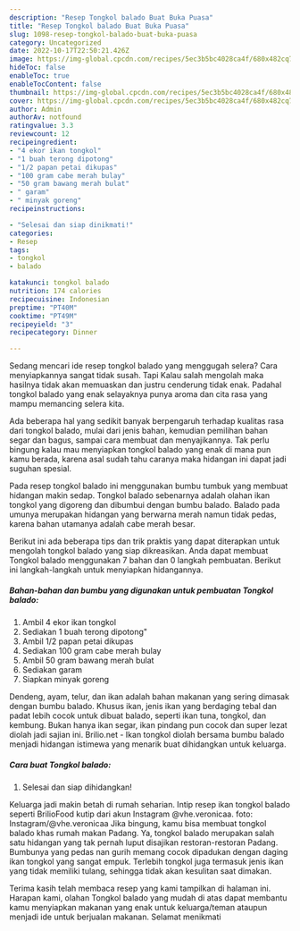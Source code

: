```yaml
---
description: "Resep Tongkol balado Buat Buka Puasa"
title: "Resep Tongkol balado Buat Buka Puasa"
slug: 1098-resep-tongkol-balado-buat-buka-puasa
category: Uncategorized
date: 2022-10-17T22:50:21.426Z
image: https://img-global.cpcdn.com/recipes/5ec3b5bc4028ca4f/680x482cq70/tongkol-balado-foto-resep-utama.jpg
hideToc: false
enableToc: true
enableTocContent: false
thumbnail: https://img-global.cpcdn.com/recipes/5ec3b5bc4028ca4f/680x482cq70/tongkol-balado-foto-resep-utama.jpg
cover: https://img-global.cpcdn.com/recipes/5ec3b5bc4028ca4f/680x482cq70/tongkol-balado-foto-resep-utama.jpg
author: Admin
authorAv: notfound
ratingvalue: 3.3
reviewcount: 12
recipeingredient:
- "4 ekor ikan tongkol"
- "1 buah terong dipotong"
- "1/2 papan petai dikupas"
- "100 gram cabe merah bulay"
- "50 gram bawang merah bulat"
- " garam"
- " minyak goreng"
recipeinstructions:

- "Selesai dan siap dinikmati!"
categories:
- Resep
tags:
- tongkol
- balado

katakunci: tongkol balado 
nutrition: 174 calories
recipecuisine: Indonesian
preptime: "PT40M"
cooktime: "PT49M"
recipeyield: "3"
recipecategory: Dinner

---
```



Sedang mencari ide resep tongkol balado yang menggugah selera? Cara menyiapkannya sangat tidak susah. Tapi Kalau salah mengolah maka hasilnya tidak akan memuaskan dan justru cenderung tidak enak. Padahal tongkol balado yang enak selayaknya punya aroma dan cita rasa yang mampu memancing selera kita.


Ada beberapa hal yang sedikit banyak berpengaruh terhadap kualitas rasa dari tongkol balado, mulai dari jenis bahan, kemudian pemilihan bahan segar dan bagus, sampai cara membuat dan menyajikannya. Tak perlu bingung kalau mau menyiapkan tongkol balado yang enak di mana pun kamu berada, karena asal sudah tahu caranya maka hidangan ini dapat jadi suguhan spesial.

Pada resep tongkol balado ini menggunakan bumbu tumbuk yang membuat hidangan makin sedap. Tongkol balado sebenarnya adalah olahan ikan tongkol yang digoreng dan dibumbui dengan bumbu balado. Balado pada umunya merupakan hidangan yang berwarna merah namun tidak pedas, karena bahan utamanya adalah cabe merah besar.


Berikut ini ada beberapa tips dan trik praktis yang dapat diterapkan untuk mengolah tongkol balado yang siap dikreasikan. Anda dapat membuat Tongkol balado menggunakan 7 bahan dan 0 langkah pembuatan. Berikut ini langkah-langkah untuk menyiapkan hidangannya.

<!--inarticleads1-->

##### Bahan-bahan dan bumbu yang digunakan untuk pembuatan Tongkol balado:

1. Ambil 4 ekor ikan tongkol
1. Sediakan 1 buah terong dipotong&#34;
1. Ambil 1/2 papan petai dikupas
1. Sediakan 100 gram cabe merah bulay
1. Ambil 50 gram bawang merah bulat
1. Sediakan  garam
1. Siapkan  minyak goreng


Dendeng, ayam, telur, dan ikan adalah bahan makanan yang sering dimasak dengan bumbu balado. Khusus ikan, jenis ikan yang berdaging tebal dan padat lebih cocok untuk dibuat balado, seperti ikan tuna, tongkol, dan kembung. Bukan hanya ikan segar, ikan pindang pun cocok dan super lezat diolah jadi sajian ini. Brilio.net - Ikan tongkol diolah bersama bumbu balado menjadi hidangan istimewa yang menarik buat dihidangkan untuk keluarga. 

<!--inarticleads2-->

##### Cara buat Tongkol balado:


1. Selesai dan siap dihidangkan!

Keluarga jadi makin betah di rumah seharian. Intip resep ikan tongkol balado seperti BrilioFood kutip dari akun Instagram @vhe.veronicaa. foto: Instagram/@vhe.veronicaa Jika bingung, kamu bisa membuat tongkol balado khas rumah makan Padang. Ya, tongkol balado merupakan salah satu hidangan yang tak pernah luput disajikan restoran-restoran Padang. Bumbunya yang pedas nan gurih memang cocok dipadukan dengan daging ikan tongkol yang sangat empuk. Terlebih tongkol juga termasuk jenis ikan yang tidak memiliki tulang, sehingga tidak akan kesulitan saat dimakan. 

Terima kasih telah membaca resep yang kami tampilkan di halaman ini. Harapan kami, olahan Tongkol balado yang mudah di atas dapat membantu kamu menyiapkan makanan yang enak untuk keluarga/teman ataupun menjadi ide untuk berjualan makanan. Selamat menikmati
